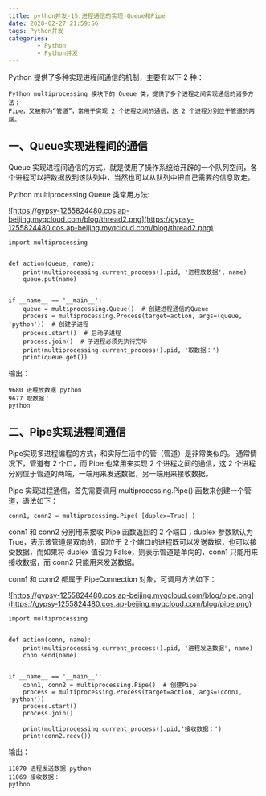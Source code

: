 ```yaml
---
title: python并发-15.进程通信的实现-Queue和Pipe
date: 2020-02-27 21:59:56
tags: Python并发
categories:
        - Python
        - Python并发
---
```

Python 提供了多种实现进程间通信的机制，主要有以下 2 种：

    Python multiprocessing 模块下的 Queue 类，提供了多个进程之间实现通信的诸多方法；
    Pipe，又被称为“管道”，常用于实现 2 个进程之间的通信，这 2 个进程分别位于管道的两端。

## 一、Queue实现进程间的通信
Queue 实现进程间通信的方式，就是使用了操作系统给开辟的一个队列空间，各个进程可以把数据放到该队列中，当然也可以从队列中把自己需要的信息取走。

Python multiprocessing Queue 类常用方法:

![https://gypsy-1255824480.cos.ap-beijing.myqcloud.com/blog/thread2.png](https://gypsy-1255824480.cos.ap-beijing.myqcloud.com/blog/thread2.png)

```
import multiprocessing


def action(queue, name):
    print(multiprocessing.current_process().pid, '进程放数据', name)
    queue.put(name)


if __name__ == '__main__':
    queue = multiprocessing.Queue()  # 创建进程通信的Queue
    process = multiprocessing.Process(target=action, args=(queue, 'python'))  # 创建子进程
    process.start()  # 启动子进程
    process.join()  # 子进程必须先执行完毕
    print(multiprocessing.current_process().pid, '取数据：')
    print(queue.get())
```

输出：

    9680 进程放数据 python
    9677 取数据：
    python

## 二、Pipe实现进程间通信
Pipe实现多进程编程的方式，和实际生活中的管（管道）是非常类似的。
通常情况下，管道有 2 个口，而 Pipe 也常用来实现 2 个进程之间的通信，这 2 个进程分别位于管道的两端，一端用来发送数据，另一端用来接收数据。

Pipe 实现进程通信，首先需要调用 multiprocessing.Pipe() 函数来创建一个管道，语法如下：

    conn1, conn2 = multiprocessing.Pipe( [duplex=True] )

conn1 和 conn2 分别用来接收 Pipe 函数返回的 2 个端口；duplex 参数默认为 True，表示该管道是双向的，即位于 2 个端口的进程既可以发送数据，也可以接受数据，而如果将 duplex 值设为 False，则表示管道是单向的，conn1 只能用来接收数据，而 conn2 只能用来发送数据。

conn1 和 conn2 都属于 PipeConnection 对象，可调用方法如下：

![https://gypsy-1255824480.cos.ap-beijing.myqcloud.com/blog/pipe.png](https://gypsy-1255824480.cos.ap-beijing.myqcloud.com/blog/pipe.png)

```
import multiprocessing


def action(conn, name):
    print(multiprocessing.current_process().pid, '进程发送数据', name)
    conn.send(name)


if __name__ == '__main__':
    conn1, conn2 = multiprocessing.Pipe()  # 创建Pipe
    process = multiprocessing.Process(target=action, args=(conn1, 'python'))
    process.start()
    process.join()

    print(multiprocessing.current_process().pid,'接收数据：')
    print(conn2.recv())
```

输出：

    11070 进程发送数据 python
    11069 接收数据：
    python

